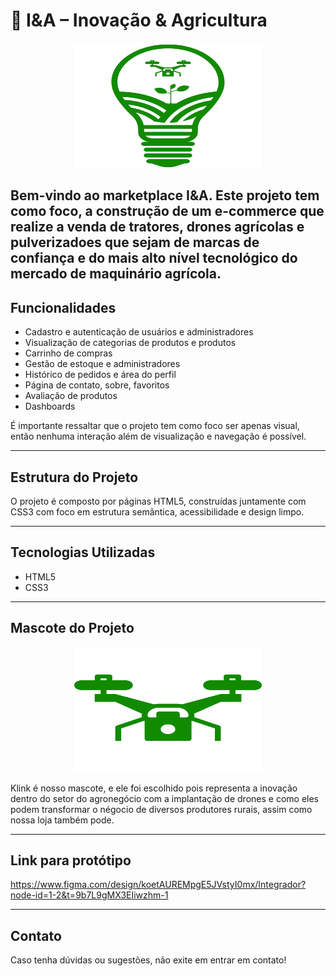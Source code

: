 
# 🌱 I&A – Inovação & Agricultura

<div align="center">

  <img src="imagens/imgs/Logo-Integrador.png" width="300" height="200" alt="Logo Integrador">

</div>

Bem-vindo ao marketplace I&A. Este projeto tem como foco, a construção de um e-commerce que realize a venda de tratores, drones agrícolas e pulverizadoes que sejam de marcas de confiança e do mais alto nível tecnológico do mercado de maquinário agrícola.
---

## Funcionalidades

- Cadastro e autenticação de usuários e administradores
- Visualização de categorias de produtos e produtos 
- Carrinho de compras
- Gestão de estoque e administradores
- Histórico de pedidos e área do perfil
- Página de contato, sobre, favoritos
- Avaliação de produtos
- Dashboards

É importante ressaltar que o projeto tem como foco ser apenas visual, então nenhuma interação além de visualização e navegação é possível.

---

## Estrutura do Projeto

O projeto é composto por páginas HTML5, construídas juntamente com CSS3 com foco em estrutura semântica, acessibilidade e design limpo.

---

## Tecnologias Utilizadas

- HTML5
- CSS3

---

## Mascote do Projeto

<div align="center">

  <img src="imagens/imgs/Mascote.png" width="300" height="200" alt="Mascote">

</div>

Klink é nosso mascote, e ele foi escolhido pois representa a inovação dentro do setor do agronegócio com a implantação de drones e como eles podem transformar o négocio de diversos produtores rurais, assim como nossa loja também pode.

---

## Link para protótipo

https://www.figma.com/design/koetAUREMpgE5JVstyI0mx/Integrador?node-id=1-2&t=9b7L9gMX3EIiwzhm-1

---

## Contato

Caso tenha dúvidas ou sugestões, não exite em entrar em contato!

